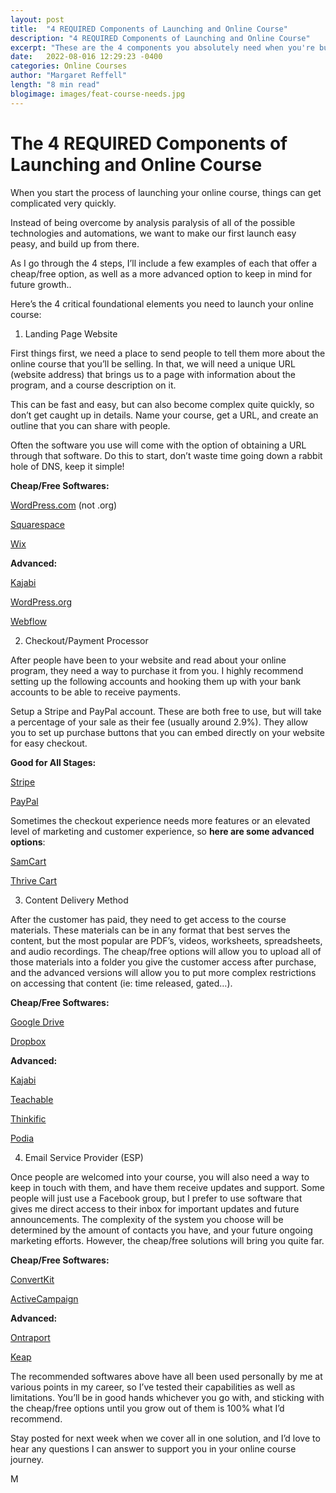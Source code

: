 ```yaml
---
layout: post
title:  "4 REQUIRED Components of Launching and Online Course"
description: "4 REQUIRED Components of Launching and Online Course"
excerpt: "These are the 4 components you absolutely need when you're building an online course for the fist time."
date:   2022-08-016 12:29:23 -0400
categories: Online Courses
author: "Margaret Reffell"
length: "8 min read"
blogimage: images/feat-course-needs.jpg
---
```



# The 4 REQUIRED Components of Launching and Online Course

When you start the process of launching your online course, things can get complicated very quickly.

Instead of being overcome by analysis paralysis of all of the possible technologies and automations, we want to make our first launch easy peasy, and build up from there.

As I go through the 4 steps, I’ll include a few examples of each that offer a cheap/free option, as well as a more advanced option to keep in mind for future growth..

Here’s the 4 critical foundational elements you need to launch your online course:



1. Landing Page Website

First things first, we need a place to send people to tell them more about the online course that you’ll be selling. In that, we will need a unique URL (website address) that brings us to a page with information about the program, and a course description on it.

This can be fast and easy, but can also become complex quite quickly, so don’t get caught up in details. Name your course, get a URL, and create an outline that you can share with people.

Often the software you use will come with the option of obtaining a URL through that software. Do this to start, don’t waste time going down a rabbit hole of DNS, keep it simple!

**Cheap/Free Softwares:**

[WordPress.com](https://wordpress.com/) (not .org)

[Squarespace](https://www.squarespace.com/)

[Wix](https://www.wix.com/)

**Advanced:**

[Kajabi](https://kajabi.com/)

[WordPress.org](https://wordpress.org/)

[Webflow](https://webflow.com/)



2. Checkout/Payment Processor

After people have been to your website and read about your online program, they need a way to purchase it from you. I highly recommend setting up the following accounts and hooking them up with your bank accounts to be able to receive payments.

Setup a Stripe and PayPal account. These are both free to use, but will take a percentage of your sale as their fee (usually around 2.9%). They allow you to set up purchase buttons that you can embed directly on your website for easy checkout.

**Good for All Stages:**

[Stripe](https://stripe.com/)

[PayPal](https://www.paypal.com/signin)

Sometimes the checkout experience needs more features or an elevated level of marketing and customer experience, so **here are some advanced options**:

[SamCart](https://www.samcart.com/)

[Thrive Cart](https://thrivecart.com/special-offer/)



3. Content Delivery Method

After the customer has paid, they need to get access to the course materials. These materials can be in any format that best serves the content, but the most popular are PDF’s, videos, worksheets, spreadsheets, and audio recordings. The cheap/free options will allow you to upload all of those materials into a folder you give the customer access after purchase, and the advanced versions will allow you to put more complex restrictions on accessing that content (ie: time released, gated…).

**Cheap/Free Softwares:**

[Google Drive](https://drive.google.com/drive/my-drive)

[Dropbox](https://www.dropbox.com/)

**Advanced:**

[Kajabi](https://kajabi.com/)

[Teachable](https://teachable.com/)

[Thinkific](https://www.thinkific.com/)

[Podia](https://www.podia.com/)



4. Email Service Provider (ESP)

Once people are welcomed into your course, you will also need a way to keep in touch with them, and have them receive updates and support. Some people will just use a Facebook group, but I prefer to use software that gives me direct access to their inbox for important updates and future announcements. The complexity of the system you choose will be determined by the amount of contacts you have, and your future ongoing marketing efforts. However, the cheap/free solutions will bring you quite far.

**Cheap/Free Softwares:**

[ConvertKit](https://convertkit.com/)

[ActiveCampaign](https://www.activecampaign.com/)

**Advanced:**

[Ontraport](https://ontraport.com/)

[Keap](https://keap.com/)

The recommended softwares above have all been used personally by me at various points in my career, so I’ve tested their capabilities as well as limitations. You’ll be in good hands whichever you go with, and sticking with the cheap/free options until you grow out of them is 100% what I’d recommend.

Stay posted for next week when we cover all in one solution, and I’d love to hear any questions I can answer to support you in your online course journey.

M
